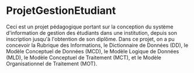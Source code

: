# ProjetGestionEtudiant
Ceci est un projet pédagogique portant sur la conception du système d'information de gestion des étudiants dans une institution, depuis son inscription jusqu'à l'obtention de son diplôme.
Dans ce projet, on a pu concevoir la Rubrique des Informations, le Dictionnaire de Données (DD), le Modèle Conceptuel de Données (MCD), le Modèle Logique de Données (MLD), le Modèle Conceptuel de Traitement (MCT), et le Modèle Organisationnel de Traitement (MOT).
